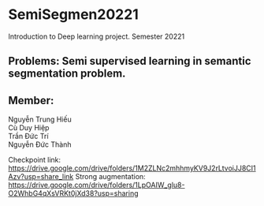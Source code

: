 # SemiSegmen20221
Introduction to Deep learning project. Semester 20221 <br>
## Problems: Semi supervised learning in semantic segmentation problem. <br>
## Member: <br>
Nguyễn Trung Hiếu <br>
Cù Duy Hiệp <br>
Trần Đức Trí <br>
Nguyễn Đức Thành <br>

Checkpoint link: https://drive.google.com/drive/folders/1M2ZLNc2mhhmyKV9J2rLtvoiJJ8CI1Azv?usp=share_link
Strong augmentation: https://drive.google.com/drive/folders/1LpOAIW_glu8-O2WhbG4qXsVRKt0jXd38?usp=sharing


